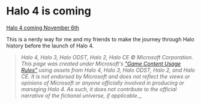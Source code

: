 # Halo 4 is coming

[Halo 4 coming November 6th](http://halo.xbox.com/halo4)

This is a nerdy way for me and my friends to make the journey through Halo history before the launch of Halo 4.

> *Halo 4, Halo 3, Halo ODST, Halo 2, Halo CE &copy; Microsoft Corporation. This page was created under Microsoft's ["Game Content Usage Rules"]("http://www.xbox.com/en-US/Community/Developer/Rules) using assets from Halo 4, Halo 3, Halo ODST, Halo 2, and Halo CE. It is not endorsed by Microsoft and does not reflect the views or opinions of Microsoft or anyone officially involved in producing or managing Halo 4.  As such, it does not contribute to the official narrative of the fictional universe, if applicable.*,,